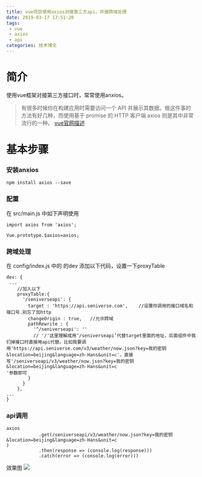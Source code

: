 ```yaml
---
title: vue项目使用axios对接第三方api，并做跨域处理
date: 2019-03-17 17:51:20
tags: 
 - vue
 - axios
 - api
categories: 技术博文
---
```


# 简介
使用vue框架对接第三方接口时，常常使用anxios。
>有很多时候你在构建应用时需要访问一个 API 并展示其数据。做这件事的方法有好几种，而使用基于 promise 的 HTTP 客户端 axios 则是其中非常流行的一种。
[vue官网描述](https://cn.vuejs.org/v2/cookbook/using-axios-to-consume-apis.html)

# 基本步骤
### 安装anxios
```
npm install axios --save
```
### 配置
在 src/main.js 中如下声明使用
```
import axios from 'axios';
 
Vue.prototype.$axios=axios;
```
### 跨域处理
在 config/index.js 中的 的dev 添加以下代码，设置一下proxyTable
```
dev: {
 ...
    //加入以下
    proxyTable:{
      '/seniverseapi': {
        target : 'https://api.seniverse.com',    //设置你调用的接口域名和端口号.别忘了加http
        changeOrigin : true,   //允许跨域
        pathRewrite : {
          '^/seniverseapi': ''
          // '/'这里理解成用‘/seniverseapi’代替target里面的地址，后面组件中我们掉接口时直接用api代替。比如我要调用'https://api.seniverse.com/v3/weather/now.json?key=我的密钥&location=beijing&language=zh-Hans&unit=c'，直接写'/seniverseapi/v3/weather/now.json?key=我的密钥&location=beijing&language=zh-Hans&unit=c
'参数即可
        }
      }
    },
...
}
```
### api调用
```
axios
            .get(/seniverseapi/v3/weather/now.json?key=我的密钥&location=beijing&language=zh-Hans&unit=c
)
            .then(response => (console.log(response)))
            .catch(error => (console.log(error)))
```
效果图
![](http://photo-frytea.test.upcdn.net/20190317191503.png)
